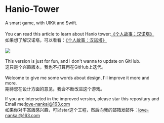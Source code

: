 # Hanio-Tower
A smart game, with UIKit and Swift.<br>
<br>
You can read this article to learn about Hanio tower:[《个人故事：汉诺塔》](http://www.swifthumb.com/thread-15731-1-1.html)<br>
如果想了解汉诺塔，可以看看：[《个人故事：汉诺塔》](http://www.swifthumb.com/thread-15731-1-1.html)<br>
<br>
![](https://github.com/DingHub/ScreenShots/blob/master/Hanio/Hanio.gif0)
<br>
<br>
This version is just for fun, and I don't wanna to update on GitHub.<br>
这只是个兴趣版本，我也不打算再在GitHub上迭代。<br>
<br>
Welcome to give me some words about design, I'll improve it more and more.<br>
期待您在设计方面的意见，我会不断改进这个游戏。<br>

If you are interseted in the improved version, please star this repositary and Email me:love-nankai@163.com<br>
如果你对丰富版感兴趣，可以star这个工程，然后向我的邮箱发邮件：love-nankai@163.com<br>
